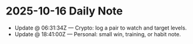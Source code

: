 # 2025-10-16 Daily Note

- Update @ 06:31:34Z — Crypto: log a pair to watch and target levels.
- Update @ 18:41:00Z — Personal: small win, training, or habit note.
